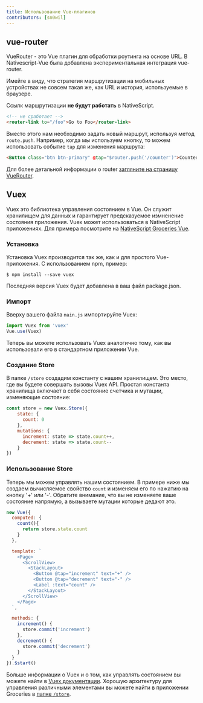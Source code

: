 ```yaml
---
title: Использование Vue-плагинов
contributors: [sn0wil]
---
```


## vue-router

VueRouter - это Vue плагин для обработки роутинга на основе URL.
В Nativescript-Vue была добавлена экспериментальная интеграция vue-router.

Имейте в виду, что стратегия маршрутизации на мобильных устройствах не совсем такая же, как URL и история, используемые в браузере.

Ссылк маршрутизации **не будут работать** в NativeScript.

```html
<!-- не сработает -->
<router-link to="/foo">Go to Foo</router-link>
```

Вместо этого нам необходимо задать новый маршрут, используя метод `route.push`. Например, когда мы используем кнопку, то можем использовать событие `tap` для изменения маршрута:

```html
<Button class="btn btn-primary" @tap="$router.push('/counter')">Counter</Button>
```

Для более детальной информации о router [загляните на страницу VueRouter](/ru/docs/routing/vue-router/).

## Vuex

Vuex это библиотека управления состоянием в Vue. Он служит хранилищем для данных и гарантирует предсказуемое измненение состояния приложения. Vuex может использоваться в NativeScript приложениях. Для примера посмотрите на [NativeScript Groceries Vue](https://github.com/tralves/groceries-ns-vue). 

### Установка

Установка Vuex производится так же, как и для простого Vue-приложения. C использованием npm, пример:

```shell
$ npm install --save vuex
```

Последняя версия Vuex будет добавлена в ваш файл package.json.

### Импорт

Вверху вашего файла `main.js` импортируйте Vuex:

```js
import Vuex from 'vuex'
Vue.use(Vuex)
```
Теперь вы можете использовать Vuex аналогично тому, как вы использовали его в стандартном приложении Vue.

### Создание Store

В папке `/store` создадим константу с нашим хранилищем. Это место, где вы будете совершать вызовы Vuex API. Простая константа хранилища включает в себя состояние счетчика и мутации, изменяющие состояние:

```js
const store = new Vuex.Store({
    state: {
      count: 0
    },
    mutations: {
      increment: state => state.count++,
      decrement: state => state.count--
    }
})
```

### Использование Store

Теперь мы можем управлять нашим состоянием. В примере ниже мы создаем вычисляемое свойство `count` и изменяем его по нажатию на кнопку '+' или '-'. Обратите внимание, что вы не изменяете ваше состояние напрямую, а вызываете мутации которые дедают это.

```js
new Vue({
  computed: {
    count(){
      return store.state.count
    }
  },

  template: `
    <Page>
      <ScrollView>
        <StackLayout>
          <Button @tap="increment" text="+" />
          <Button @tap="decrement" text="-" />
          <Label :text="count" />
        </StackLayout>
      </ScrollView>
    </Page>
  `,

  methods: {
    increment() {
      store.commit('increment')
    },
    decrement() {
      store.commit('decrement')
    }
  }
}).$start()
```

Больше информации о Vuex и о том, как управлять состоянием вы можете найти в [Vuex документации](https://vuex.vuejs.org/ru/). Хорошую архитектуру для управления различными элементами вы можете найти в приложении Groceries в [папке `/store`](https://github.com/tralves/groceries-ns-vue/tree/master/src/store).
